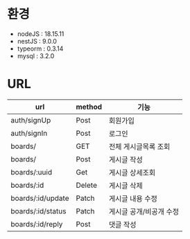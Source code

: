 # 환경
* nodeJS : 18.15.11
* nestJS : 9.0.0
* typeorm : 0.3.14
* mysql : 3.2.0

# URL

| url               | method | 기능            |
|-------------------|--------|---------------|
| auth/signUp       | Post   | 회원가입          |
| auth/signIn       | Post   | 로그인           |
| boards/           | GET    | 전체 게시글목록 조회   |
| boards/           | Post   | 게시글 작성        |
| boards/:uuid        | Get    | 게시글 상세조회      |
| boards/:id        | Delete | 게시글 삭제        |
| boards/:id/update | Patch  | 게시글 내용 수정     |
| boards/:id/status | Patch  | 게시글 공개/비공개 수정 |
| boards/:id/reply  | Post   | 댓글 작성         |


